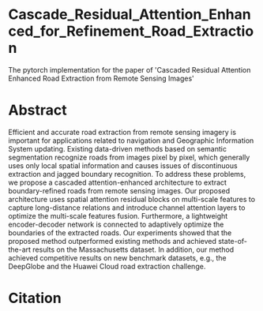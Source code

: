 # Cascade_Residual_Attention_Enhanced_for_Refinement_Road_Extraction
The pytorch implementation for the paper of 'Cascaded Residual Attention Enhanced Road Extraction from Remote Sensing Images'

# Abstract
Efficient and accurate road extraction from remote sensing imagery is important for applications related to navigation and Geographic Information System updating. Existing data-driven methods based on semantic segmentation recognize roads from images pixel by pixel, which generally uses only local spatial information and causes issues of discontinuous extraction and jagged boundary recognition. To address these problems, we propose a cascaded attention-enhanced architecture to extract boundary-refined roads from remote sensing images. Our proposed architecture uses spatial attention residual blocks on multi-scale features to capture long-distance relations and introduce channel attention layers to optimize the multi-scale features fusion. Furthermore, a lightweight encoder-decoder network is connected to adaptively optimize the boundaries of the extracted roads. Our experiments showed that the proposed method outperformed existing methods and achieved state-of-the-art results on the Massachusetts dataset. In addition, our method achieved competitive results on new benchmark datasets, e.g., the DeepGlobe and the Huawei Cloud road extraction challenge.

# Citation
